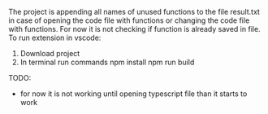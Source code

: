 The project is appending all names of unused functions to the file result.txt in case of opening the code file with functions or changing the code file with functions. For now it is not checking if function is already saved in file.
To run extension in vscode:
1. Download project
2. In terminal run commands
  npm install
  npm run build
  
TODO:
- for now it is not working until opening typescript file than it starts to work
